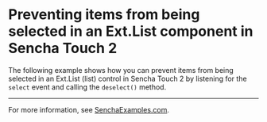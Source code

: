 # Preventing items from being selected in an Ext.List component in Sencha Touch 2 #

The following example shows how you can prevent items from being selected in an Ext.List (list) control in Sencha Touch 2 by listening for the `select` event and calling the `deselect()` method.

---

For more information, see [SenchaExamples.com](http://senchaexamples.com/2012/03/20/preventing-items-from-being-selected-in-an-ext-list-component-in-sencha-touch-2/).

